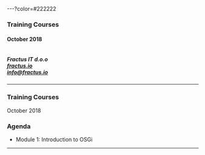 ---?color=#222222

### Training Courses <br>
#### October 2018<br><br>
##### Fractus IT d.o.o<br>[fractus.io](https://fractus.io)<br>[info@fractus.io](email:info@fractus.io)<br>

---


### Training Courses
October 2018



### Agenda

* Module 1: Introduction to OSGi


---


